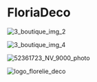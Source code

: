 # FloriaDeco



![3_boutique_img_2](https://user-images.githubusercontent.com/78889189/108140320-2617ea80-70c2-11eb-9140-eec2b0a6d6f9.jpg)


![3_boutique_img_4](https://user-images.githubusercontent.com/78889189/108140332-2b753500-70c2-11eb-9619-df8e11e24d86.jpg)


![52361723_NV_9000_photo](https://user-images.githubusercontent.com/78889189/108140349-33cd7000-70c2-11eb-8339-6c850e9f41cc.jpeg)


![logo_florelie_deco](https://user-images.githubusercontent.com/78889189/108141344-d6d2b980-70c3-11eb-9e47-4f6622f82d3b.png)



